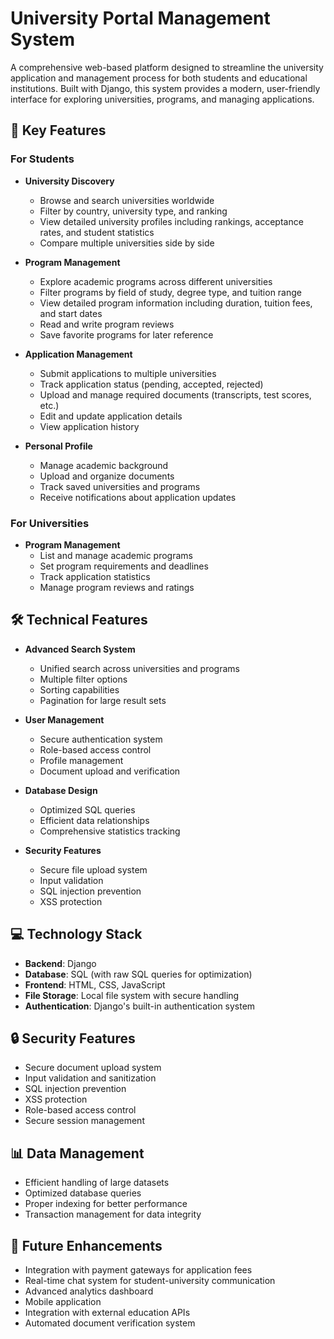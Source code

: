 # University Portal Management System

A comprehensive web-based platform designed to streamline the university application and management process for both students and educational institutions. Built with Django, this system provides a modern, user-friendly interface for exploring universities, programs, and managing applications.

## 🌟 Key Features

### For Students
- **University Discovery**
  - Browse and search universities worldwide
  - Filter by country, university type, and ranking
  - View detailed university profiles including rankings, acceptance rates, and student statistics
  - Compare multiple universities side by side

- **Program Management**
  - Explore academic programs across different universities
  - Filter programs by field of study, degree type, and tuition range
  - View detailed program information including duration, tuition fees, and start dates
  - Read and write program reviews
  - Save favorite programs for later reference

- **Application Management**
  - Submit applications to multiple universities
  - Track application status (pending, accepted, rejected)
  - Upload and manage required documents (transcripts, test scores, etc.)
  - Edit and update application details
  - View application history

- **Personal Profile**
  - Manage academic background
  - Upload and organize documents
  - Track saved universities and programs
  - Receive notifications about application updates

### For Universities
- **Program Management**
  - List and manage academic programs
  - Set program requirements and deadlines
  - Track application statistics
  - Manage program reviews and ratings

## 🛠️ Technical Features

- **Advanced Search System**
  - Unified search across universities and programs
  - Multiple filter options
  - Sorting capabilities
  - Pagination for large result sets

- **User Management**
  - Secure authentication system
  - Role-based access control
  - Profile management
  - Document upload and verification

- **Database Design**
  - Optimized SQL queries
  - Efficient data relationships
  - Comprehensive statistics tracking

- **Security Features**
  - Secure file upload system
  - Input validation
  - SQL injection prevention
  - XSS protection

## 💻 Technology Stack

- **Backend**: Django
- **Database**: SQL (with raw SQL queries for optimization)
- **Frontend**: HTML, CSS, JavaScript
- **File Storage**: Local file system with secure handling
- **Authentication**: Django's built-in authentication system

## 🔒 Security Features

- Secure document upload system
- Input validation and sanitization
- SQL injection prevention
- XSS protection
- Role-based access control
- Secure session management

## 📊 Data Management

- Efficient handling of large datasets
- Optimized database queries
- Proper indexing for better performance
- Transaction management for data integrity

## 🎯 Future Enhancements

- Integration with payment gateways for application fees
- Real-time chat system for student-university communication
- Advanced analytics dashboard
- Mobile application
- Integration with external education APIs
- Automated document verification system

